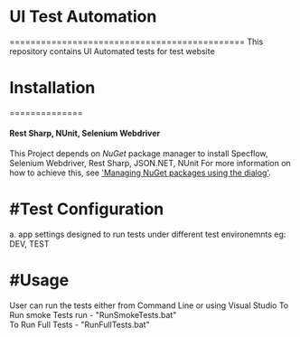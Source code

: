  # UI Test Automation
=============================================
This repository contains UI Automated tests for test website 


# Installation
==============

#### Rest Sharp, NUnit, Selenium Webdriver 

This Project depends on  *NuGet* package manager to install Specflow, Selenium Webdriver, Rest Sharp, JSON.NET, NUnit 
For more information on how to achieve this, see ['Managing NuGet packages using the dialog'](http://docs.nuget.org/docs/start-here/managing-nuget-packages-using-the-dialog).

#Test Configuration
==================
a. app settings designed to run tests under different test environemnts eg: DEV, TEST
	<appSettings>
		<add key="environment" value="TEST" />
	</appSettings>


#Usage
=====
User can run the tests either from Command Line or using Visual Studio
To Run smoke Tests run - "RunSmokeTests.bat"  
To Run Full Tests       - "RunFullTests.bat"  
